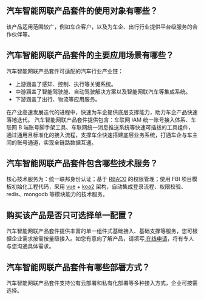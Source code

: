 ## 汽车智能网联产品套件的使用对象有哪些？
该产品适用范围较广，例如车企客户，以及为车企、出行行业提供平台级服务的合作伙伴等。

## 汽车智能网联产品套件的主要应用场景有哪些？
汽车智能网联产品套件可适配的汽车行业产业链：
- 上游涵盖了感知、控制、执行等关键系统。
- 中游涵盖了智能驾驶舱、自动驾驶解决方案以及智能网联汽车等集成系统。
- 下游涵盖了出行、物流等应用服务。

在产业高速发展迭代的进程中，快速为车企提供底层支撑能力，助力车企产品快速落地迭代。
汽车智能网联产品套件提供包含：车联网 IAM 统一账号接入体系、车联网 B 端账号脚手架工具、车联网统一消息推送系统等快速可插拔的工具组件，通过通用且标准化的接入流程，支撑车企快速搭建底层业务系统，打通车企与车主间的账号通道，实现全链路数据互通。

## 汽车智能网联产品套件包含哪些技术服务？
核心技术服务为：统一联邦身份认证；基于 [RBAC0](https://cloud.tencent.com/document/product/1348/50763#R) 的权限管理；使用 FBI 项目模板初始化工程代码，采用 [vue](https://cloud.tencent.com/document/product/1348/50763#V) + [koa2](https://cloud.tencent.com/document/product/1348/50763#K) 架构，自动集成登录流程、权限校验、redis、mongodb 等模块能力的技术服务。

## 购买该产品是否只可选择单一配置？
汽车智能网联产品套件提供丰富的单一组件式基础接入、基础支撑等服务，您可根据企业需求按需按量级接入。如您有意向了解产品，请填写[ 在线申请](https://cloud.tencent.com/apply/p/cbzb1fwb659)，将有专人与您沟通具体需求。

## 汽车智能网联产品套件有哪些部署方式？
汽车智能网联产品套件支持公有云部署和私有化部署等多种接入方式，企业可按需选择。

